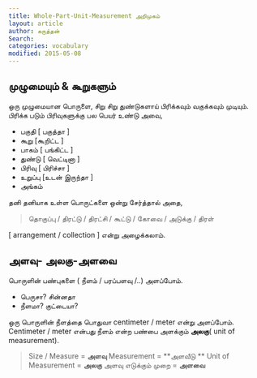 ```yaml
---
title: Whole-Part-Unit-Measurement அறிமுகம்
layout: article 
author: கருத்தன்
Search:  
categories: vocabulary
modified: 2015-05-08
---
```


முழுமையும் & கூறுகளும் 
--
ஒரு முழுமையான பொருளை, சிறு சிறு துண்டுகளாய் பிரிக்கவும் வகுக்கவும் முடியும்.  பிரிக்க படும் பிரிவுகளுக்கு பல பெயர் உண்டு அவை,

 - பகுதி  [ பகுத்தா ]
 - கூறு   [கூறிட்ட  ]
 - பாகம் [ பங்கிட்ட  ]
 - துண்டு  [ வெட்டினா ]
 - பிரிவு  [ பிரிச்சா ]
 - உறுப்பு [உடன்  இருந்தா ]
 - அங்கம் 
 
 தனி தனியாக  உள்ள பொருட்களை ஒன்று சேர்த்தால் அதை,
>தொகுப்பு /  திரட்டு / திரட்சி / கூட்டு / கோவை / அடுக்கு  /  திரள்

[ arrangement / collection ] என்று அழைக்கலாம்.

அளவு- அலகு-அளவை 
--
பொருளின்  பண்புகளை ( நீளம் / பரப்பளவு /..) அளப்போம்.
 - பெருசா? சின்னதா
 - நீளமா? குட்டையா?
 
ஒரு பொருளின் நீளத்தை பொதுவா centimeter / meter  என்று அளப்போம். 
Centimeter / meter  என்பது  நீளம் என்ற பண்பை அளக்கும்  **அலகு**( unit  of measurement). 
 
>Size  / Measure = **அளவு**
>Measurement  = **அளவீடு **
>Unit of Measurement  = **அலகு**
>அளவு எடுக்கும் முறை = **அளவை**
